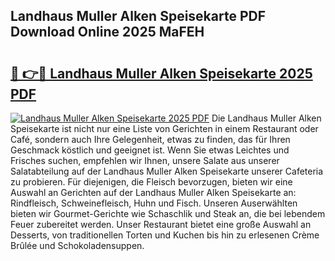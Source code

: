 ## Landhaus Muller Alken Speisekarte PDF Download Online 2025 MaFEH

# <h2><a href="http://gc9r53.nevu.top/?p=Landhaus+Muller+Alken+Speisekarte">🔗 👉🔴 Landhaus Muller Alken Speisekarte 2025 PDF</a></h2>

[![Landhaus Muller Alken Speisekarte 2025 PDF](https://i.imgur.com/dBaPXMq.png)](http://gc9r53.nevu.top/?p=Landhaus+Muller+Alken+Speisekarte)
Die Landhaus Muller Alken Speisekarte ist nicht nur eine Liste von Gerichten in einem Restaurant oder Café, sondern auch Ihre Gelegenheit, etwas zu finden, das für Ihren Geschmack köstlich und geeignet ist. Wenn Sie etwas Leichtes und Frisches suchen, empfehlen wir Ihnen, unsere Salate aus unserer Salatabteilung auf der Landhaus Muller Alken Speisekarte unserer Cafeteria zu probieren. Für diejenigen, die Fleisch bevorzugen, bieten wir eine Auswahl an Gerichten auf der Landhaus Muller Alken Speisekarte an: Rindfleisch, Schweinefleisch, Huhn und Fisch. Unseren Auserwählten bieten wir Gourmet-Gerichte wie Schaschlik und Steak an, die bei lebendem Feuer zubereitet werden. Unser Restaurant bietet eine große Auswahl an Desserts, von traditionellen Torten und Kuchen bis hin zu erlesenen Crème Brûlée und Schokoladensuppen.
